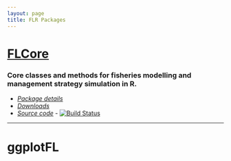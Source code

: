 ```yaml
---
layout: page
title: FLR Packages
---
```


# [FLCore](http://flr-project.org/FLCore)

### Core classes and methods for fisheries modelling and management strategy simulation in R.

- [*Package details*](http://flr-project.org/FLCore)
- [*Downloads*](https://github.com/flr/FLCore/releases/latest)
- [*Source code*](http://github.com/flr/FLCore/) - [![Build Status](https://travis-ci.org/flr/FLCore.svg?branch=master)](https://travis-ci.org/flr/FLCore)

___

# ggplotFL
